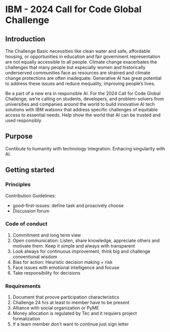 # IBM - 2024 Call for Code Global Challenge

## Introduction
The Challenge
Basic necessities like clean water and safe, affordable housing, or opportunities in education and fair government representation are not equally accessible to all people. Climate change exacerbates the challenges that many people but especially women and historically underserved communities face as resources are strained and climate change protections are often inadequate. Generative AI has great potential to address these issues and reduce inequality, improving people’s lives.

Be a part of a new era in responsible AI. For the 2024 Call for Code Global Challenge, we’re calling on students, developers, and problem-solvers from universities and companies around the world to build innovative AI tech solutions with IBM watsonx that address specific challenges of equitable access to essential needs. Help show the world that AI can be trusted and used responsibly.
     
## Purpose
Contibute to humanity with technology integration. Enhacing singularity with AI.

## Getting started
### Principles
Contribution Guidelines:
* good-first-issues: define task and proacively choose 
* Discussion forum

<!--  
### Deadlines
## Additional information
-->

### Code of conduct
1. Commitment and long term view
2. Open communication: Listen, share knowledge, appreciate others and motivate them. Keep it simple and always with transparent
3. Look always for continuous improvement, think big and challenge conventional wisdom
4. Bias for action: Heuristic decision making + risk
5. Face issues with emotional intelligence and focuse
6. Take responsibility for decisions

### Requirements
1. Document that proove participation characteristics
2. Challenge 24 hrs at least to member have to be present
3. Alliance with social organization or PyME
4. Money allocation is regulated by Tec and it requiers project formalization  
5. If a team member don't want to continue just sign letter
